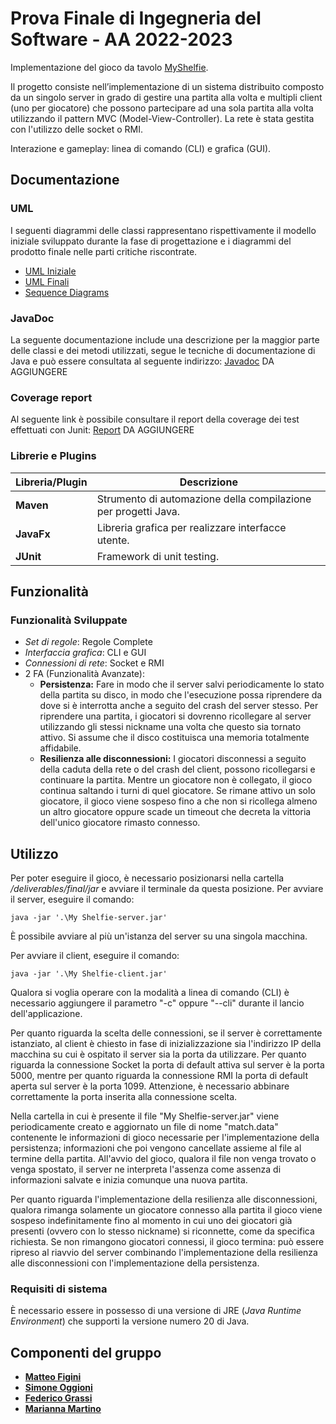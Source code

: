 # Prova Finale di Ingegneria del Software - AA 2022-2023

Implementazione del gioco da tavolo [MyShelfie](http://www.craniocreations.it/prodotto/my-shelfie/).

Il progetto consiste nell’implementazione di un sistema distribuito composto da un singolo server in grado di gestire una partita alla volta e multipli client (uno per giocatore) che possono partecipare ad una sola partita alla volta utilizzando il pattern MVC (Model-View-Controller).
La rete è stata gestita con l'utilizzo delle socket o RMI.

Interazione e gameplay: linea di comando (CLI) e grafica (GUI).

## Documentazione

### UML
I seguenti diagrammi delle classi rappresentano rispettivamente il modello iniziale sviluppato durante la fase di progettazione e i diagrammi del prodotto finale nelle parti critiche riscontrate.
- [UML Iniziale](https://github.com/matteo-figini/ing-sw-2023-figini-martino-oggioni-grassi/blob/main/deliverables/initial/uml_model_initial.png)
- [UML Finali](https://github.com/matteo-figini/ing-sw-2023-figini-martino-oggioni-grassi/blob/main/deliverables/final/uml/Class%20Diagram/final_uml.png)
- [Sequence Diagrams](https://github.com/matteo-figini/ing-sw-2023-figini-martino-oggioni-grassi/blob/main/deliverables/final/uml/Sequence%20Diagrams/)

### JavaDoc
La seguente documentazione include una descrizione per la maggior parte delle classi e dei metodi utilizzati, segue le tecniche di documentazione di Java e può essere consultata al seguente indirizzo:
[Javadoc]() DA AGGIUNGERE

### Coverage report
Al seguente link è possibile consultare il report della coverage dei test effettuati con Junit: 
[Report]() DA AGGIUNGERE

### Librerie e Plugins
|Libreria/Plugin|Descrizione|
|---------------|-----------|
|__Maven__|Strumento di automazione della compilazione per progetti Java.|
|__JavaFx__|Libreria grafica per realizzare interfacce utente.|
|__JUnit__|Framework di unit testing.|

## Funzionalità
### Funzionalità Sviluppate
- _Set di regole_: Regole Complete
- _Interfaccia grafica_: CLI e GUI
- _Connessioni di rete_: Socket e RMI
- 2 FA (Funzionalità Avanzate):
    - __Persistenza:__ Fare in modo che il server salvi periodicamente lo stato della partita su disco, in modo
che l'esecuzione possa riprendere da dove si è interrotta anche a seguito del crash del server stesso.
Per riprendere una partita, i giocatori si dovrenno ricollegare al server utilizzando gli stessi nickname
una volta che questo sia tornato attivo. Si assume che il disco costituisca una memoria totalmente
affidabile.
    - __Resilienza alle disconnessioni:__ I giocatori disconnessi a seguito della caduta della rete o del crash
del client, possono ricollegarsi e continuare la partita. Mentre un giocatore non è collegato, il gioco
continua saltando i turni di quel giocatore. Se rimane attivo un solo giocatore, il gioco viene sospeso
fino a che non si ricollega almeno un altro giocatore oppure scade un timeout che decreta la vittoria
dell'unico giocatore rimasto connesso.

## Utilizzo
Per poter eseguire il gioco, è necessario posizionarsi nella cartella _/deliverables/final/jar_ e avviare il 
terminale da questa posizione.
Per avviare il server, eseguire il comando:
```
java -jar '.\My Shelfie-server.jar'
```
È possibile avviare al più un'istanza del server su una singola macchina.

Per avviare il client, eseguire il comando:
```
java -jar '.\My Shelfie-client.jar'
```
Qualora si voglia operare con la modalità a linea di comando (CLI) è necessario aggiungere il parametro "-c" oppure 
"--cli" durante il lancio dell'applicazione.

Per quanto riguarda la scelta delle connessioni, se il server è correttamente istanziato, al client è chiesto in fase di 
inizializzazione sia l'indirizzo IP della macchina su cui è ospitato il server sia la porta da utilizzare. 
Per quanto riguarda la connessione Socket la porta di default attiva sul server è la porta 5000, mentre per quanto 
riguarda la connessione RMI la porta di default aperta sul server è la porta 1099. Attenzione, è necessario abbinare
correttamente la porta inserita alla connessione scelta.

Nella cartella in cui è presente il file "My Shelfie-server.jar" viene periodicamente creato e aggiornato un file di nome
"match.data" contenente le informazioni di gioco necessarie per l'implementazione della persistenza; informazioni che poi
vengono cancellate assieme al file al termine della partita. All'avvio del gioco, qualora il file non venga trovato o 
venga spostato, il server ne interpreta l'assenza come assenza di informazioni salvate e inizia comunque una nuova partita.

Per quanto riguarda l'implementazione della resilienza alle disconnessioni, qualora rimanga solamente un giocatore 
connesso alla partita il gioco viene sospeso indefinitamente fino al momento in cui uno dei giocatori già presenti (ovvero
con lo stesso nickname) si riconnette, come da specifica richiesta. Se non rimangono giocatori connessi, il gioco termina: 
può essere ripreso al riavvio del server combinando l'implementazione della resilienza alle disconnessioni con 
l'implementazione della persistenza.

### Requisiti di sistema
È necessario essere in possesso di una versione di JRE (_Java Runtime Environment_) che supporti la versione numero 20 di
Java.

## Componenti del gruppo
- [__Matteo Figini__](https://github.com/matteofigini)
- [__Simone Oggioni__](https://github.com/Simone-Oggioni21)
- [__Federico Grassi__](https://github.com/Fede-g01)
- [__Marianna Martino__](https://github.com/mariannamartino)
